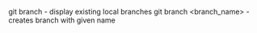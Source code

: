 git branch - display existing local branches
git branch <branch_name> - creates branch with given name
